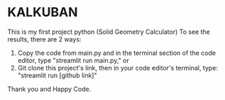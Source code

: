 # KALKUBAN
This is my first project python (Solid Geometry Calculator)
To see the results, there are 2 ways:
1. Copy the code from main.py and in the terminal section of the code editor, type "streamlit run main.py," or
2. Git clone this project's link, then in your code editor's terminal, type: "streamlit run [github link]"

Thank you and Happy Code.
